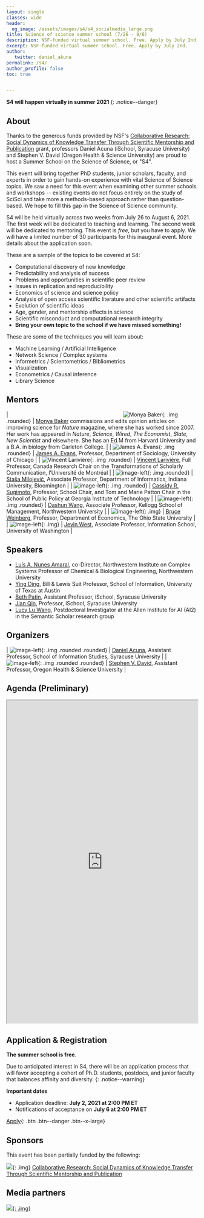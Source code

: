 ```yaml
---
layout: single
classes: wide
header:  
  og_image: /assets/images/s4/s4_socialmedia_large.png
title: Science of science summer school (7/26 - 8/6)
description: NSF-funded virtual summer school. Free. Apply by July 2nd.
excerpt: NSF-funded virtual summer school. Free. Apply by July 2nd.
author:
   twitter: daniel_akuna
permalink: /s4/
author_profile: false
toc: true


---
```


**S4 will happen virtually in summer 2021**
{: .notice--danger}

## About
Thanks to the generous funds provided by NSF's [Collaborative Research: Social Dynamics of Knowledge Transfer Through Scientific Mentorship and Publication](https://www.nsf.gov/awardsearch/showAward?AWD_ID=1933803) grant, professors Daniel Acuna (iSchool, Syracuse University) and Stephen V. David (Oregon Health & Science University) are proud to host a Summer School on the Science of Science, or "S4".

This event will bring together PhD students, junior scholars, faculty, and experts in order to gain hands-on experience with vital Science of Science topics. We saw a need for this event when examining other summer schools and workshops -- existing events do not focus entirely on the study of SciSci and take more a methods-based approach rather than question-based. We hope to fill this gap in the Science of Science community.

S4 will be held virtually across two weeks from July 26 to August 6, 2021. The first week will be dedicated to teaching and learning. The second week will be dedicated to mentoring. This event is *free*, but you have to apply. We will have a limited number of 30 participants for this inaugural event. More details about the application soon.

These are a sample of the topics to be covered at S4:

- Computational discovery of new knowledge
- Predictability and analysis of success
- Problems and opportunities in scientific peer review
- Issues in replication and reproducibility
- Economics of science and science policy
- Analysis of open access scientific literature and other scientific artifacts
- Evolution of scientific ideas
- Age, gender, and mentorship effects in science
- Scientific misconduct and computational research integrity
- **Bring your own topic to the school if we have missed something!**

These are some of the techniques you will learn about:

- Machine Learning / Artificial Intelligence
- Network Science / Complex systems
- Informetrics / Scientometrics / Bibliometrics
- Visualization
- Econometrics / Causal inference
- Library Science

## Mentors <a name="confirmed-speakers" href="#confirmed-speakers"><i class="fa fa-link"></i></a>

<style>
.img {
   width:200px;
   /*height:200px;*/
   object-fit:scale-down;

}

.rounded {
    border-radius: .25rem !important;
}
</style>

| <img style="width: 300px">![Monya Baker](/assets/images/s4/monya.png){: .img .rounded} | [Monya Baker](https://www.linkedin.com/in/monya-baker-765a544) commissions and edits opinion articles on improving science for _Nature_ magazine, where she has worked since 2007. Her work has appeared in _Nature_, _Science_, _Wired_, _The Economist_, _Slate_, _New Scientist_ and elsewhere. She has an Ed.M from Harvard University and a B.A. in biology from Carleton College. |
| ![James A. Evans](/assets/images/s4/james.jpg){: .img .rounded}  | [James A. Evans](https://sociology.uchicago.edu/directory/james-evans), Professor, Department of Sociology, University of Chicago  |
| ![Vincent Larivière](/assets/images/s4/vLariviere.jpg){: .img .rounded}  | [Vincent Larivière](https://crc.ebsi.umontreal.ca/en/vincent-lariviere/biographie/), Full Professor, Canada Research Chair on the Transformations of Scholarly Communication, l’Université de Montréal  |
| ![image-left](/assets/images/s4/stasa.jpg){: .img .rounded}  | [Staša Milojević](http://homes.sice.indiana.edu/smilojev/), Associate Professor, Department of Informatics, Indiana University, Bloomington  |
| ![image-left](/assets/images/s4/sugimoto.jpg){: .img .rounded}  | [Cassidy R. Sugimoto](https://ella.sice.indiana.edu/~sugimoto/index.php), Professor, School Chair, and Tom and Marie Patton Chair in the School of Public Policy at Georgia Institute of Technology  |
|  ![image-left](/assets/images/s4/dashing-wang.jpg){: .img .rounded} |  [Dashun Wang](https://www.dashunwang.com/), Associate Professor, Kellogg School of Management, Northwestern University |
| ![image-left](/assets/images/s4/weinberg.27.jpg){: .img}  | [Bruce Weinberg](https://economics.osu.edu/people/weinberg.27), Professor, Department of Economics, The Ohio State University  |
| ![image-left](/assets/images/s4/jevinwest.jpg){: .img} | [Jevin West](https://jevinwest.org/), Associate Professor, Information School, University of Washington |

## Speakers <a name="confirmed-talks" href="#confirmed-talks"><i class="fa fa-link"></i></a>

- [Luís A. Nunes Amaral](https://amaral.northwestern.edu/people/amaral/), co-Director, Northwestern Institute on Complex Systems
Professor of Chemical & Biological Engineering, Northwestern University
- [Ying Ding](https://yingding.ischool.utexas.edu/), Bill & Lewis Suit Professor, School of Information, University of Texas at Austin
- [Beth Patin](https://www.equityinformatics.online/), Assistant Professor, iSchool, Syracuse University
- [Jian Qin](http://jianqin.metadataetc.org/), Professor, iSchool, Syracuse University
- [Lucy Lu Wang](https://www.llwang.net/), Postdoctoral Investigator at the Allen Institute for AI (AI2) in the Semantic Scholar research group

## Organizers <a name="organizers" href="#organizers"><i class="fa fa-link"></i></a>

| ![image-left](/assets/images/s4/daniel.png){: .img .rounded .rounded} | [Daniel Acuna](https://acuna.io), Assistant Professor, School of Information Studies, Syracuse University \|
| ![image-left](/assets/images/s4/stephen.jpg){: .img .rounded .rounded} | [Stephen V. David](https://hearingbrain.org/), Assistant Professor, Oregon Health & Science University \|



## Agenda (Preliminary) <a name="agenda" href="#agenda"><i class="fa fa-link"></i></a>

<iframe width="100%" height="850px" src="https://docs.google.com/spreadsheets/d/e/2PACX-1vSUR-4mftmlcHUnJFWpjnGIELL12hNQtGzUxTTmyUUSCfQsOs6FvlDi15N4p4kidTLSL2AVOyAeCeOl/pubhtml?gid=0&amp;single=true&amp;widget=true&amp;headers=false"></iframe>

## Application & Registration <a name="registration" href="#registration"><i class="fa fa-link"></i></a>

**The summer school is free**.

Due to anticipated interest in S4, there will be an application process that will favor accepting a cohort of Ph.D. students, postdocs, and junior faculty that balances affinity and diversity. 
{: .notice--warning}

**Important dates**

-   Application deadline: **July 2, 2021 at 2:00 PM ET**
-   Notifications of acceptance on **July 6 at 2:00 PM ET**

[Apply](https://syracuseuniversity.qualtrics.com/jfe/form/SV_d51nrgjhLWGpBrg){: .btn .btn--danger .btn--x-large}

## Sponsors <a name="funding" href="#funding"><i class="fa fa-link"></i></a>

This event has been partially funded by the following:

![](https://res-2.cloudinary.com/crunchbase-production/image/upload/c_lpad,h_256,w_256,f_auto,q_auto:eco/v1397179017/fcbae9be2ff6105c3a2f04e4db647eab.jpg){: .img} [Collaborative Research: Social Dynamics of Knowledge Transfer Through Scientific Mentorship and Publication](https://www.nsf.gov/awardsearch/showAward?AWD_ID=1933803)


## Media partners <a name="mediapartners" href="#mediapartners"><i class="fa fa-link"></i></a>

[![](/assets/images/s4/media_partners/ADSA-Logo-Horizontal-FullColor.png){: .img}](https://academicdatascience.org/)